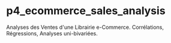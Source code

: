 # p4_ecommerce_sales_analysis
Analyses des Ventes d'une Librairie e-Commerce.  Corrélations, Régressions, Analyses uni-bivariées.
